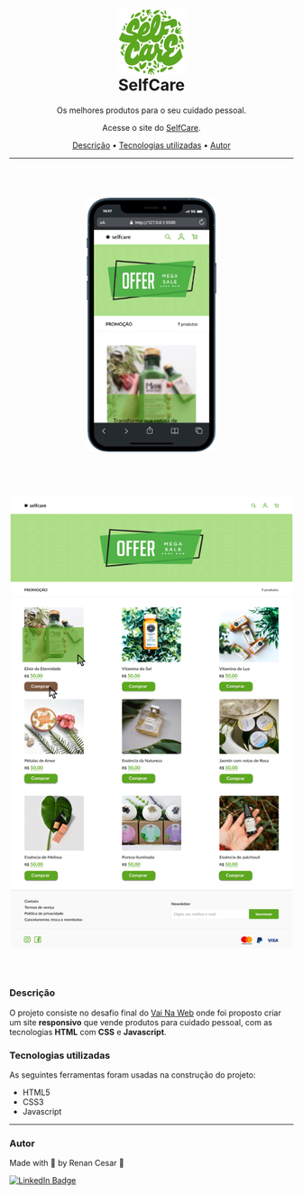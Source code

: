 <h1 align="center">
 <img align="center" width="120" height="120" src="./assets/selfcare-logo.png" alt="logo"><br>
 SelfCare
</h1>

<p align="center">Os melhores produtos para o seu cuidado pessoal.</p>
<p align="center">Acesse o site do <a href="https://vnw-desafio-final-m1.vercel.app/" target="_blank">SelfCare</a>.</p>

<p align="center">
 <a href="#Descrição">Descrição</a> •
 <a href="#Tecnologias">Tecnologias utilizadas</a> •
 <a href="#autor">Autor</a>
</p>

---

<br>


<h1 align="center">  
  <p align="center">
  <img width="230" height="450" src="./assets/mobile.png" alt="site-mobile"><br><br>
</p>

<h1 align="center">  
  <p align="center">
  <img width="500" height="800" src="./assets/desktop.png" alt="site beat"><br><br>
</p>

</h1>

<a id="Descrição"></a>
### Descrição

O projeto consiste no desafio final do <a href="https://vainaweb.com.br/" target="_blank">Vai Na Web</a> onde foi proposto criar um site **responsivo** que vende produtos para cuidado pessoal, com as tecnologias **HTML** com **CSS** e **Javascript**.

<a id="Tecnologias"></a>
### Tecnologias utilizadas

As seguintes ferramentas foram usadas na construção do projeto:

- HTML5
- CSS3
- Javascript

---

### Autor

Made with 💜 by Renan Cesar 👋

[![LinkedIn Badge](https://img.shields.io/badge/-Renan_Cesar-blue?style=flat-square&logo=Linkedin&logoColor=white&link=https://www.linkedin.com/in/renan-cesar/)](https://www.linkedin.com/in/renan-cesar/)
